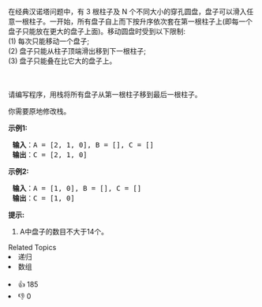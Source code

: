 <p>在经典汉诺塔问题中，有 3 根柱子及 N 个不同大小的穿孔圆盘，盘子可以滑入任意一根柱子。一开始，所有盘子自上而下按升序依次套在第一根柱子上(即每一个盘子只能放在更大的盘子上面)。移动圆盘时受到以下限制:<br> (1) 每次只能移动一个盘子;<br> (2) 盘子只能从柱子顶端滑出移到下一根柱子;<br> (3) 盘子只能叠在比它大的盘子上。</br></br></br></p>

<p>请编写程序，用栈将所有盘子从第一根柱子移到最后一根柱子。</p>

<p>你需要原地修改栈。</p>

<p><strong>示例1:</strong></p>

<pre><strong> 输入</strong>：A = [2, 1, 0], B = [], C = []
<strong> 输出</strong>：C = [2, 1, 0]
</pre>

<p><strong>示例2:</strong></p>

<pre><strong> 输入</strong>：A = [1, 0], B = [], C = []
<strong> 输出</strong>：C = [1, 0]
</pre>

<p><strong>提示:</strong></p>

<ol> 
 <li>A中盘子的数目不大于14个。</li> 
</ol>

<div><div>Related Topics</div><div><li>递归</li><li>数组</li></div></div><br><div><li>👍 185</li><li>👎 0</li></div>